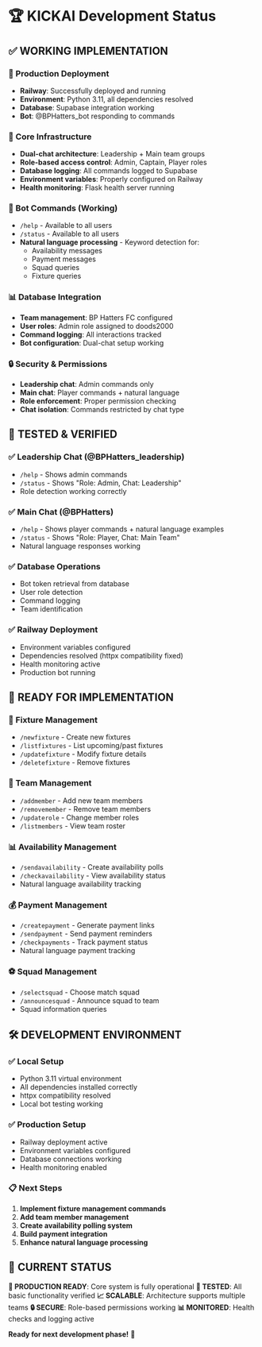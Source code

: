 # 🏆 KICKAI Development Status

## ✅ **WORKING IMPLEMENTATION**

### **🚀 Production Deployment**
- **Railway**: Successfully deployed and running
- **Environment**: Python 3.11, all dependencies resolved
- **Database**: Supabase integration working
- **Bot**: @BPHatters_bot responding to commands

### **🔧 Core Infrastructure**
- **Dual-chat architecture**: Leadership + Main team groups
- **Role-based access control**: Admin, Captain, Player roles
- **Database logging**: All commands logged to Supabase
- **Environment variables**: Properly configured on Railway
- **Health monitoring**: Flask health server running

### **🤖 Bot Commands (Working)**
- `/help` - Available to all users
- `/status` - Available to all users
- **Natural language processing** - Keyword detection for:
  - Availability messages
  - Payment messages
  - Squad queries
  - Fixture queries

### **📊 Database Integration**
- **Team management**: BP Hatters FC configured
- **User roles**: Admin role assigned to doods2000
- **Command logging**: All interactions tracked
- **Bot configuration**: Dual-chat setup working

### **🔒 Security & Permissions**
- **Leadership chat**: Admin commands only
- **Main chat**: Player commands + natural language
- **Role enforcement**: Proper permission checking
- **Chat isolation**: Commands restricted by chat type

## 🧪 **TESTED & VERIFIED**

### **✅ Leadership Chat (@BPHatters_leadership)**
- `/help` - Shows admin commands
- `/status` - Shows "Role: Admin, Chat: Leadership"
- Role detection working correctly

### **✅ Main Chat (@BPHatters)**
- `/help` - Shows player commands + natural language examples
- `/status` - Shows "Role: Player, Chat: Main Team"
- Natural language responses working

### **✅ Database Operations**
- Bot token retrieval from database
- User role detection
- Command logging
- Team identification

### **✅ Railway Deployment**
- Environment variables configured
- Dependencies resolved (httpx compatibility fixed)
- Health monitoring active
- Production bot running

## 🚧 **READY FOR IMPLEMENTATION**

### **📅 Fixture Management**
- `/newfixture` - Create new fixtures
- `/listfixtures` - List upcoming/past fixtures
- `/updatefixture` - Modify fixture details
- `/deletefixture` - Remove fixtures

### **👥 Team Management**
- `/addmember` - Add new team members
- `/removemember` - Remove team members
- `/updaterole` - Change member roles
- `/listmembers` - View team roster

### **📊 Availability Management**
- `/sendavailability` - Create availability polls
- `/checkavailability` - View availability status
- Natural language availability tracking

### **💰 Payment Management**
- `/createpayment` - Generate payment links
- `/sendpayment` - Send payment reminders
- `/checkpayments` - Track payment status
- Natural language payment tracking

### **⚽ Squad Management**
- `/selectsquad` - Choose match squad
- `/announcesquad` - Announce squad to team
- Squad information queries

## 🛠️ **DEVELOPMENT ENVIRONMENT**

### **✅ Local Setup**
- Python 3.11 virtual environment
- All dependencies installed correctly
- httpx compatibility resolved
- Local bot testing working

### **✅ Production Setup**
- Railway deployment active
- Environment variables configured
- Database connections working
- Health monitoring enabled

### **📋 Next Steps**
1. **Implement fixture management commands**
2. **Add team member management**
3. **Create availability polling system**
4. **Build payment integration**
5. **Enhance natural language processing**

## 🎯 **CURRENT STATUS**

**🚀 PRODUCTION READY**: Core system is fully operational
**🧪 TESTED**: All basic functionality verified
**📈 SCALABLE**: Architecture supports multiple teams
**🔒 SECURE**: Role-based permissions working
**📊 MONITORED**: Health checks and logging active

**Ready for next development phase!** 🚀 